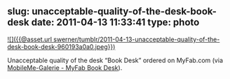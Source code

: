 slug: unacceptable-quality-of-the-desk-book-desk
date: 2011-04-13 11:33:41
type: photo
---

[![]({{@asset.url swerner/tumblr/2011-04-13-unacceptable-quality-of-the-desk-book-desk-960193a0a0.jpeg}})](http://gallery.me.com/sebastian.werner#100222&view=grid&bgcolor=black&sel=0)

Unacceptable quality of the desk “Book Desk” ordered on MyFab.com (via [MobileMe-Galerie - MyFab Book Desk](http://gallery.me.com/sebastian.werner#100222&view=grid&bgcolor=black&sel=0)).
